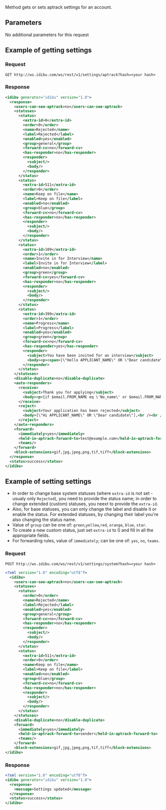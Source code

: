 Method gets or sets aptrack settings for an account.

## Parameters
No additional parameters for this request

## Example of getting settings
### Request
```
GET http://ws.idibu.com/ws/rest/v1/settings/aptrack?hash=<your hash>
```
### Response
```xml
<idibu generator="idibu" version="1.0">
  <response>
    <users-can-see-aptrack>no</users-can-see-aptrack>
    <statuses>
      <status>
        <extra-id>0</extra-id>
        <order>0</order>
        <name>Rejected</name>
        <label>Rejected</label>
        <enabled>yes</enabled>
        <group>general</group>
        <forward-cv>no</forward-cv>
        <has-responder>no</has-responder>
        <responder>
          <subject/>
          <body/>
        </responder>
      </status>
      <status>
        <extra-id>511</extra-id>
        <order>0</order>
        <name>Keep on file</name>
        <label>Keep on file</label>
        <enabled>no</enabled>
        <group>blue</group>
        <forward-cv>no</forward-cv>
        <has-responder>no</has-responder>
        <responder>
          <subject/>
          <body/>
        </responder>
      </status>
      <status>
        <extra-id>109</extra-id>
        <order>1</order>
        <name>Invite in for Interview</name>
        <label>Invite in for Interview</label>
        <enabled>no</enabled>
        <group>green</group>
        <forward-cv>yes</forward-cv>
        <has-responder>no</has-responder>
        <responder>
          <subject/>
          <body/>
        </responder>
      </status>
      <status>
        <extra-id>399</extra-id>
        <order>1</order>
        <name>Progress</name>
        <label>Progress</label>
        <enabled>yes</enabled>
        <group>green</group>
        <forward-cv>no</forward-cv>
        <has-responder>yes</has-responder>
        <responder>
          <subject>You have been invited for an interview</subject>
          <body><p><span>[\"Hello APPLICANT_NAME\" OR \"Dear candidate\"],<br /><br />once again, thank you for submitting your application for the position </span><span>[JOB_TITLE]. I am delighted to tell you that you have been selected to participate in the interview for this job!</span><br /> <span><br /> Please call me on&nbsp;[CONSULTANT_PHONE] to discuss further.<br /><br />Best regards,<br /><br />[CONSULTANT_NAME]<br /></span></p></body>
        </responder>
      </status>
    </statuses>
    <disable-duplicate>no</disable-duplicate>
    <auto-responders>
      <receive>
        <subject>Thank you for applying</subject>
        <body><p>{if $email.FROM_NAME eq \'No_name\' or $email.FROM_NAME eq $email.FROM_EMAIL}Dear candidate{else}Hi {$email.FROM_NAME}{/if},<br /><br />thank you for submitting your application for the position [JOB_TITLE]<em> (reference: [JOB_REFERENCE])</em>.<br /><br />Kind regards,<br /> <br /> [CONSULTANT_NAME]<br /> [CONSULTANT_EMAIL]<br />[CONSULTANT_PHONE]</p></body>
      </receive>
      <reject>
        <subject>Your application has been rejected</subject>
        <body>[\"Hi APPLICANT_NAME\" OR \"Dear candidate\"],<br /><br />unfortunately, our consultants decided that you are not suitable for this position.<br /><br />Best regards,<br /><br />[CONSULTANT_NAME]<br />[CONSULTANT_EMAIL]<br />[CONSULTANT_PHONE]</body>
      </reject>
    </auto-responders>
    <forward>
      <immediately>yes</immediately>
      <held-in-aptrack-forward-to>test@example.com</held-in-aptrack-forward-to>
      <teams/>
    </forward>
    <block-extensions>gif,jpg,jpeg,png,tif,tiff</block-extensions>
  </response>
  <status>success</status>
</idibu>
```

## Example of setting settings
- In order to change base system statuses (where `extra-id` is not set - usualy only `Rejected`), you need to provide the status name; in order to change extended (custom) statuses, you neext to provide the `extra-id`.
- Also, for base statuses, you can only change the label and disable it or enable the status. For extended statuses, by changing their label you're also changing the status name. 
- Value of `group` can be one of: `green`,`yellow`,`red`, `orange`, `blue`, `star`.
- To create a new custom status, just set `extra-id` to 0 and fill in all the appropriate fields.
- For forwarding rules, value of `immediately`; can be one of: `yes`, `no`, `teams`.

### Request
```
POST http://ws.idibu.com/ws/rest/v1/settings/system?hash=<your hash>
```
```xml
<?xml version="1.0" encoding="utf8"?>
  <idibu>
    <users-can-see-aptrack>no</users-can-see-aptrack>
    <statuses>
      <status>
        <order>0</order>
        <name>Rejected</name>
        <label>Rejected</label>
        <enabled>yes</enabled>
        <group>general</group>
        <forward-cv>no</forward-cv>
        <has-responder>no</has-responder>
        <responder>
          <subject/>
          <body/>
        </responder>
      </status>
      <status>
        <extra-id>511</extra-id>
        <order>0</order>
        <name>Keep on file</name>
        <label>Keep on file</label>
        <enabled>no</enabled>
        <group>blue</group>
        <forward-cv>no</forward-cv>
        <has-responder>no</has-responder>
        <responder>
          <subject/>
          <body/>
        </responder>
      </status>
    </statuses>
    <disable-duplicate>no</disable-duplicate>
    <forward>
      <immediately>yes</immediately>
      <held-in-aptrack-forward-to>sender</held-in-aptrack-forward-to>
      <teams/>
    </forward>
    <block-extensions>gif,jpg,jpeg,png,tif,tiff</block-extensions>
</idibu>
```
### Response
```xml
<?xml version="1.0" encoding="utf8"?>
<idibu generator="idibu" version="1.0">
  <response>
    <message>Settings updated</message>
  </response>
  <status>success</status>
</idibu>
```
